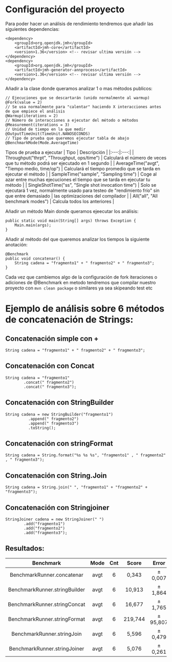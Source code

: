 # Configuración del proyecto

Para poder hacer un análisis de rendimiento tendremos que añadir las siguientes dependencias:
```
<dependency>
	<groupId>org.openjdk.jmh</groupId>
	<artifactId>jmh-core</artifactId>
	<version>1.36</version> <!-- revisar ultima versión -->
</dependency>
<dependency>
	<groupId>org.openjdk.jmh</groupId>
	<artifactId>jmh-generator-annprocess</artifactId>
	<version>1.36</version> <!-- revisar ultima versión -->
</dependency>
```
Añadir a la clase donde queramos analizar 1 o mas métodos publicos:
```
// Ejecuciones que se descartarán (unido normalmente al warmup)
@Fork(value = 2)
// Se usa normalmente para "calentar" haciendo X interacciones antes de que empiece el análisis
@Warmup(iterations = 2)
// Número de interacciones a ejecutar del método o métodos
@Measurement(iterations = 3)
// Unidad de tiempo en la que medir
@OutputTimeUnit(TimeUnit.NANOSECONDS)
// Tipo de prueba que queremos ejecutar tabla de abajo
@BenchmarkMode(Mode.AverageTime)
```
Tipos de prueba a ejecutar
| Tipo | Descripción | 
|:---:|:---:|
| Throughput("thrpt", "Throughput, ops/time") |	Calculará el número de veces que tu método podrá ser ejecutado en 1 segundo |
| AverageTime("avgt", "Tiempo medio, time/op") |	Calculará el tiempo promedio que se tarda en ejecutar el método |
| SampleTime("sample", "Sampling time") | Coge al azar entre muchas ejecuciones el tiempo que se tarda en ejecutar tu método |
| SingleShotTime("ss", "Single shot invocation time") |	Solo se ejecutará 1 vez, normalmente usado para testeo de "rendimiento frío" sin que entre demasiado | las optimizaciones del compilador |
| All("all", "All benchmark modes") |	Calcula todos los anteriores |

Añadir un método Main donde queramos ejeecutar los análisis:
```
public static void main(String[] args) throws Exception {
	Main.main(args);
}
```

Añadir al método del que queremos analizar los tiempos la siguiente anotación:
```
@Benchmark
public void concatenar() {
	String cadena = "fragmento1" + " fragmento2" + " fragmento3";
}
```
Cada vez que cambiemos algo de la configuración de fork iteraciones o adiciones de @Benchmark en metodo tendremos que compilar nuestro proyecto con `mvn clean package` o similares ya sea skipeando test etc

# Ejemplo de análisis sobre 6 métodos de concatenación de Strings:

## Concatenación simple con +

```
String cadena = "fragmento1" + " fragmento2" + " fragmento3";
```

## Concatenación con Concat
```
String cadena = "fragmento1"
		.concat(" fragmento2")
		.concat(" fragmento3");
```

## Concatenación con StringBuilder

```
String cadena = new StringBuilder("fragmento1")
          .append(" fragmento2")
          .append(" fragmento3")
          .toString();
```

## Concatenación con stringFormat

```
String cadena = String.format("%s %s %s", "fragmento1" , " fragmento2" , " fragmento3");
```

## Concatenación con String.Join

```
String cadena = String.join(" ", "fragmento1" + "fragmento2" + "fragmento3");
```

## Concatenación con Stringjoiner

```
StringJoiner cadena = new StringJoiner(" ")
		.add("fragmento1")
		.add("fragmento2")
		.add("fragmento3");
```

## Resultados:

| Benchmark | Mode | Cnt | Score | Error | Units |
|:---:|:---:|:---:|:---:|:---:|:---:|
| BenchmarkRunner.concatenar | avgt | 6 | 0,343 | ± 0,007 | ns/op |
| BenchmarkRunner.stringBuilder | avgt | 6 | 10,913 | ± 1,864 | ns/op |
| BenchmarkRunner.stringConcat | avgt | 6 | 16,677 | ± 1,765 | ns/op |
| BenchmarkRunner.stringFormat | avgt | 6 | 219,744 | ± 95,807 | ns/op |
| BenchmarkRunner.stringJoin | avgt | 6 | 5,596 | ± 0,479 | ns/op |
| BenchmarkRunner.stringJoiner | avgt | 6 | 5,076 | ± 0,261 | ns/op |
